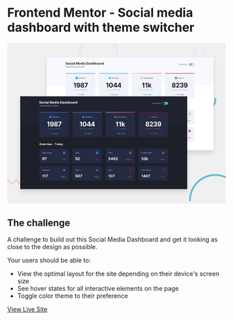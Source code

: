 # Frontend Mentor - Social media dashboard with theme switcher

![Design preview for the Social media dashboard with theme switcher coding challenge](./design/desktop-preview.jpg)



## The challenge

A challenge to build out this Social Media Dashboard and get it looking as close to the design as possible.

Your users should be able to:

- View the optimal layout for the site depending on their device's screen size
- See hover states for all interactive elements on the page
- Toggle color theme to their preference

<a href="https://social-media-dashboard-with-theme-switcher-master-eqox597vk.vercel.app/">View Live Site</a>

